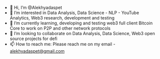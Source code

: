 - 👋 Hi, I’m @Alekhyadaspet
- 👀 I’m interested in Data Analysis, Data Science - NLP - YouTube Analytics, Web3 research, development and testing 
- 🌱 I’m currently learning, developing and testing web3 full client Bitcoin Core to work on P2P and other network protocols
- 💞️ I’m looking to collaborate on Data Analysis, Data Science, Web3 open source projects for defi
- 📫 How to reach me: Please reach me on my email - alekhyadaspet@gmail.com

<!---
Alekhyadaspet/Alekhyadaspet is a ✨ special ✨ repository because its `README.md` (this file) appears on your GitHub profile.
You can click the Preview link to take a look at your changes.
--->

